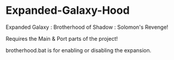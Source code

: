 # Expanded-Galaxy-Hood
Expanded Galaxy : Brotherhood of Shadow : Solomon's Revenge!

Requires the Main & Port parts of the project!

brotherhood.bat is for enabling or disabling the expansion.